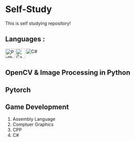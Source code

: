 # Self-Study
This is self studying repository!

## Languages :
<img align="left" alt="Python" width="30px" src="https://img.icons8.com/color/48/000000/python.png" />
<img align="left" alt="C++" width="30px" src="https://img.icons8.com/color/48/000000/c-plus-plus-logo.png"/>
<img align="left" alt="C#" with="30px" src"https://img.icons8.com/color/48/000000/c-sharp.png"/>

<br/>
<br/>

## OpenCV & Image Processing in Python

## Pytorch

## Game Development
1. Assembly Language
2. Comptuer Graphics
3. CPP
4. C#
